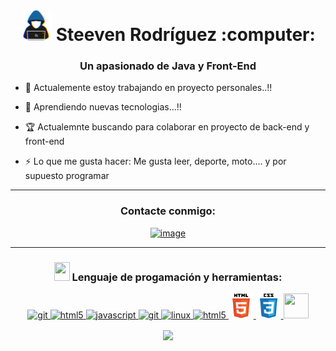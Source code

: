 <h1 align="center"><picture><img src = "https://github.com/0xAbdulKhalid/0xAbdulKhalid/raw/main/assets/mdImages/about_me.gif" width = 50px></picture>  Steeven Rodríguez :computer:</h1>
<h3 align="center">Un apasionado de Java y Front-End </h3>

- 🔭 Actualemente estoy trabajando en proyecto personales..!!
- 🌱 Aprendiendo nuevas tecnologias...!!

- :trophy: Actualemnte buscando para colaborar en proyecto de back-end y front-end

- ⚡ Lo que me gusta hacer: Me gusta leer, deporte, moto.... y por supuesto programar

<hr>

<h3 align="center">Contacte conmigo:</h3>
<div align="center">

[![image](https://img.shields.io/badge/LinkedIn-0077B5?style=for-the-badge&logo=linkedin&logoColor=white)](https://www.linkedin.com/in/steeven-rodr%C3%ADguez-zhunio/)

  
</div>
<hr>
<h3 align="center"><img src="https://media2.giphy.com/media/QssGEmpkyEOhBCb7e1/giphy.gif?cid=ecf05e47a0n3gi1bfqntqmob8g9aid1oyj2wr3ds3mg700bl&rid=giphy.gif" width ="25" height="30"/> Lenguaje de progamación y herramientas:</h3>

<p align="center"> 
  <a href="https://git-scm.com/" target="_blank"> 
   <img src="https://www.vectorlogo.zone/logos/java/java-horizontal.svg" alt="git" width="70" height="40"/> 
  </a>
  <a href="https://www.w3.org/html/" target="_blank"> 
    <img src="https://www.vectorlogo.zone/logos/springio/springio-ar21.svg" alt="html5" width="70" height="40"/> 
  </a>
  <a href="https://developer.mozilla.org/en-US/docs/Web/JavaScript" target="_blank"> 
    <img src="https://www.vectorlogo.zone/logos/mysql/mysql-official.svg" alt="javascript" width="40" height="40"/> 
  </a> 
    <a href="https://git-scm.com/" target="_blank"> 
    <img src="https://www.vectorlogo.zone/logos/git-scm/git-scm-icon.svg" alt="git" width="50" height="40"/> 
  </a>
    <a href="https://www.linux.org/" target="_blank"> 
    <img src="https://www.vectorlogo.zone/logos/angular/angular-icon.svg" alt="linux" width="40" height="40"/> 
  </a> 
   <a href="https://www.w3.org/html/" target="_blank"> 
    <img src="https://www.vectorlogo.zone/logos/getbootstrap/getbootstrap-icon.svg" alt="html5" width="70" height="40"/> 
  </a>
  <a href="https://www.w3.org/html/" target="_blank"> 
    <img src="https://raw.githubusercontent.com/devicons/devicon/master/icons/html5/html5-original-wordmark.svg" alt="html5" width="40" height="40"/> 
  </a>
  <a href="https://www.w3schools.com/css/" target="_blank"> 
    <img src="https://raw.githubusercontent.com/devicons/devicon/master/icons/css3/css3-original-wordmark.svg" alt="css3" width="40" height="40"/> 
  </a> 
   <a  target="_blank"> 
    <img src="https://www.vectorlogo.zone/logos/getpostman/getpostman-icon.svg" width="40" height="40"/> 
  </a> 
</p>
<p align= "center">
  <img align="center" src="https://github.com/7oSkaaa/7oSkaaa/blob/main/Images/Right_Side.gif?raw=true" width = 250px>
</p>

